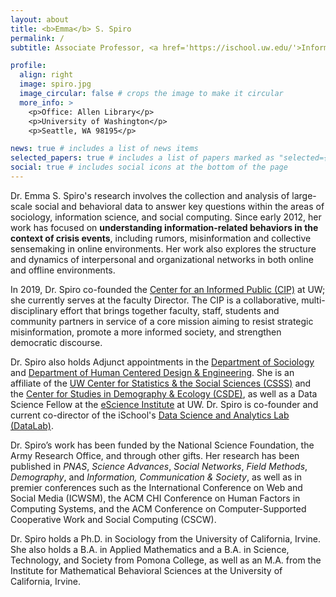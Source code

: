 ```yaml
---
layout: about
title: <b>Emma</b> S. Spiro
permalink: /
subtitle: Associate Professor, <a href='https://ischool.uw.edu/'>Information School</a>, <a href='https://uw.edu/'>University of Washington</a>.

profile:
  align: right
  image: spiro.jpg
  image_circular: false # crops the image to make it circular
  more_info: >
    <p>Office: Allen Library</p>
    <p>University of Washington</p>
    <p>Seattle, WA 98195</p>

news: true # includes a list of news items
selected_papers: true # includes a list of papers marked as "selected={true}"
social: true # includes social icons at the bottom of the page
---
```


Dr. Emma S. Spiro's research involves the collection and analysis of large-scale social and behavioral data to answer key questions within the areas of sociology, information science, and social computing. Since early 2012, her work has focused on **understanding information-related behaviors in the context of crisis events**, including rumors, misinformation and collective sensemaking in online environments. Her work also explores the structure and dynamics of interpersonal and organizational networks in both online and offline environments. 

In 2019, Dr. Spiro co-founded the <a href='https://cip.uw.edu/'>Center for an Informed Public (CIP)</a> at UW; she currently serves at the faculty Director. The CIP is a collaborative, multi-disciplinary effort that brings together faculty, staff, students and community partners in service of a core mission aiming to resist strategic misinformation, promote a more informed society, and strengthen democratic discourse. 

Dr. Spiro also holds Adjunct appointments in the <a href='https://soc.uw.edu/'>Department of Sociology</a> and <a href='https://hcde.washington.edu/'>Department of Human Centered Design & Engineering</a>. She is an affiliate of the <a href='https://csss.uw.edu/'>UW Center for Statistics & the Social Sciences (CSSS)</a> and the <a href='https://csde.washington.edu/'>Center for Studies in Demography & Ecology (CSDE)</a>, as well as a Data Science Fellow at the <a href='https://escience.washington.edu/'>eScience Institute</a> at UW. Dr. Spiro is co-founder and current co-director of the iSchool's <a href='https://datalab.ischool.uw.edu/'>Data Science and Analytics Lab (DataLab)</a>. 

Dr. Spiro’s work has been funded by the National Science Foundation, the Army Research Office, and through other gifts. Her research has been published in *PNAS*, *Science Advances*, *Social Networks*, *Field Methods*, *Demography*, and *Information, Communication & Society*, as well as in premier conferences such as the International Conference on Web and Social Media (ICWSM), the ACM CHI Conference on Human Factors in Computing Systems, and the ACM Conference on Computer-Supported Cooperative Work and Social Computing (CSCW). 

Dr. Spiro holds a Ph.D. in Sociology from the University of California, Irvine. She also holds a B.A. in Applied Mathematics and a B.A. in Science, Technology, and Society from Pomona College, as well as an M.A. from the Institute for Mathematical Behavioral Sciences at the University of California, Irvine.
